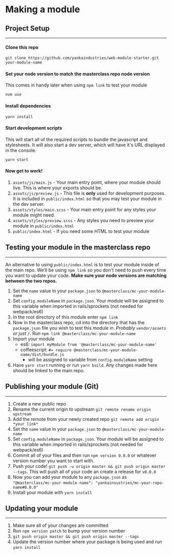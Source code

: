 # Making a module

## Project Setup
---
#### Clone this repo
```
git clone https://github.com/yankaindustries/web-module-starter.git your-module-name
```
#### Set your node version to match the masterclass repo node version
This comes in handy later when using `npm link` to test your module
```
nvm use
```
#### Install dependencies
```
yarn install
```
#### Start development scripts
This will start all of the required scripts to bundle the javascript and stylesheets. It will also start a dev server, which will have it's URL displayed in the console.
```
yarn start
```
#### Now get to work!
1. `assets/js/main.js` - Your main entry point, where your module should live. This is where your exports should be.
2. `assets/js/preview.js` - This file is **only** used for development purposes. It is included in `public/index.html` so that you may test your module in the dev server.
3. `assets/styles/main.scss` - Your main entry point for any styles your module might need.
4. `assets/styles/preview.scss` - Any styles you need to preview your module in `public/index.html`
5. `public/index.html` - If you need some HTML to test your module

## Testing your module in the masterclass repo
---
An alternative to using `public/index.html` is to test your module inside of the main repo. We'll be using `npm link` so you don't need to push every time you want to update your code. **Make sure your node versions are matching between the two repos.**
1. Set the `name` value in your `package.json` to `@masterclass/mc-your-module-name`
2. Set `config.moduleName` in `package.json`. Your module will be assigned to this variable when imported in rails/sprockets (not needed for webpack/es6)
3. In the root directory of this module enter `npm link`
4. Now in the masterclass repo, cd into the directory that has the `package.json` file you wish to test this module in. *Probably `vendor/assets` or just `/`*. Run `npm link @masterclass/mc-your-module-name`
5. Import your module
    - es6: `import myModule from '@masterclass/mc-your-module-name'`
    - coffeescript: `#= require @masterclass/mc-your-module-name/dist/bundle.js`
        - will be assigned to variable from `config.moduleName` setting
6. Have `yarn start` running or run `yarn build`. Any changes made here should be linked to the main repo.

## Publishing your module (Git)
---
1. Create a new public repo
2. Rename the current origin to upstream `git remote rename origin upstream`
3. Add the remote from your newly created repo `git remote add origin *your link*`
2. Set the `name` value in your `package.json` to `@masterclass/mc-your-module-name`
3. Set `config.moduleName` in `package.json`. Your module will be assigned to this variable when imported in rails/sprockets (not needed for webpack/es6)
4. Commit all of your files and then run `npm version 0.0.0` or whatever version number you want to start with.
5. Push your code! `git push -u origin master && git push origin master --tags`. This will push all of your code an create a release for `v0.0.0`
6. Now you can add your module to any `package.json` as `"@masterclass/mc-your-module-name": "yankainsustries/mc-your-repo-name#0.0.0"`
7. Install your module with `yarn install`

## Updating your module
---
1. Make sure all of your changes are committed
2. Run `npm version patch` to bump your version number
3. `git push origin master && git push origin master --tags`
4. Update the version number where your package is being used and run `yarn install`
